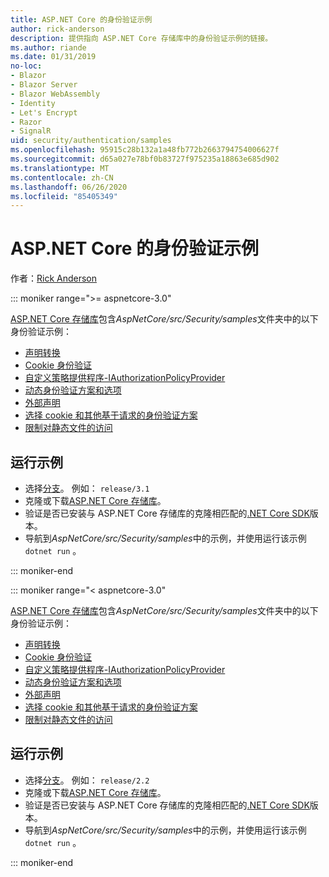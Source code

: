 ```yaml
---
title: ASP.NET Core 的身份验证示例
author: rick-anderson
description: 提供指向 ASP.NET Core 存储库中的身份验证示例的链接。
ms.author: riande
ms.date: 01/31/2019
no-loc:
- Blazor
- Blazor Server
- Blazor WebAssembly
- Identity
- Let's Encrypt
- Razor
- SignalR
uid: security/authentication/samples
ms.openlocfilehash: 95915c28b132a1a48fb772b2663794754006627f
ms.sourcegitcommit: d65a027e78bf0b83727f975235a18863e685d902
ms.translationtype: MT
ms.contentlocale: zh-CN
ms.lasthandoff: 06/26/2020
ms.locfileid: "85405349"
---
```

# <a name="authentication-samples-for-aspnet-core"></a>ASP.NET Core 的身份验证示例

作者：[Rick Anderson](https://twitter.com/RickAndMSFT)

::: moniker range=">= aspnetcore-3.0"

[ASP.NET Core 存储库](https://github.com/dotnet/AspNetCore)包含*AspNetCore/src/Security/samples*文件夹中的以下身份验证示例：

* [声明转换](https://github.com/dotnet/AspNetCore/tree/release/3.1/src/Security/samples/ClaimsTransformation)
* [Cookie 身份验证](https://github.com/dotnet/AspNetCore/tree/release/3.1/src/Security/samples/Cookies)
* [自定义策略提供程序-IAuthorizationPolicyProvider](https://github.com/dotnet/AspNetCore/tree/release/3.1/src/Security/samples/CustomPolicyProvider)
* [动态身份验证方案和选项](https://github.com/dotnet/AspNetCore/tree/release/3.1/src/Security/samples/DynamicSchemes)
* [外部声明](https://github.com/dotnet/AspNetCore/tree/release/3.1/src/Security/samples/Identity.ExternalClaims)
* [选择 cookie 和其他基于请求的身份验证方案](https://github.com/dotnet/AspNetCore/tree/release/3.1/src/Security/samples/PathSchemeSelection)
* [限制对静态文件的访问](https://github.com/dotnet/AspNetCore/tree/release/3.1/src/Security/samples/StaticFilesAuth)

## <a name="run-the-samples"></a>运行示例

* 选择[分支](https://github.com/dotnet/AspNetCore)。 例如： `release/3.1`
* 克隆或下载[ASP.NET Core 存储库](https://github.com/dotnet/AspNetCore)。
* 验证是否已安装与 ASP.NET Core 存储库的克隆相匹配的[.NET Core SDK](https://dotnet.microsoft.com/download/dotnet-core)版本。
* 导航到*AspNetCore/src/Security/samples*中的示例，并使用运行该示例 `dotnet run` 。

::: moniker-end

::: moniker range="< aspnetcore-3.0"

[ASP.NET Core 存储库](https://github.com/dotnet/AspNetCore)包含*AspNetCore/src/Security/samples*文件夹中的以下身份验证示例：

* [声明转换](https://github.com/dotnet/AspNetCore/tree/release/2.2/src/Security/samples/ClaimsTransformation)
* [Cookie 身份验证](https://github.com/dotnet/AspNetCore/tree/release/2.2/src/Security/samples/Cookies)
* [自定义策略提供程序-IAuthorizationPolicyProvider](https://github.com/dotnet/AspNetCore/tree/release/2.2/src/Security/samples/CustomPolicyProvider)
* [动态身份验证方案和选项](https://github.com/dotnet/AspNetCore/tree/release/2.2/src/Security/samples/DynamicSchemes)
* [外部声明](https://github.com/dotnet/AspNetCore/tree/release/2.2/src/Security/samples/Identity.ExternalClaims)
* [选择 cookie 和其他基于请求的身份验证方案](https://github.com/dotnet/AspNetCore/tree/release/2.2/src/Security/samples/PathSchemeSelection)
* [限制对静态文件的访问](https://github.com/dotnet/AspNetCore/tree/release/2.2/src/Security/samples/StaticFilesAuth)

## <a name="run-the-samples"></a>运行示例

* 选择[分支](https://github.com/dotnet/AspNetCore)。 例如： `release/2.2`
* 克隆或下载[ASP.NET Core 存储库](https://github.com/dotnet/AspNetCore)。
* 验证是否已安装与 ASP.NET Core 存储库的克隆相匹配的[.NET Core SDK](https://dotnet.microsoft.com/download/dotnet-core)版本。
* 导航到*AspNetCore/src/Security/samples*中的示例，并使用运行该示例 `dotnet run` 。

::: moniker-end

